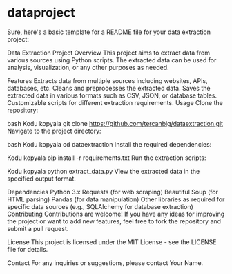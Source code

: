 # dataproject

Sure, here's a basic template for a README file for your data extraction project:

Data Extraction Project
Overview
This project aims to extract data from various sources using Python scripts. The extracted data can be used for analysis, visualization, or any other purposes as needed.

Features
Extracts data from multiple sources including websites, APIs, databases, etc.
Cleans and preprocesses the extracted data.
Saves the extracted data in various formats such as CSV, JSON, or database tables.
Customizable scripts for different extraction requirements.
Usage
Clone the repository:

bash
Kodu kopyala
git clone https://github.com/tercanblg/dataextraction.git
Navigate to the project directory:

bash
Kodu kopyala
cd dataextraction
Install the required dependencies:

Kodu kopyala
pip install -r requirements.txt
Run the extraction scripts:

Kodu kopyala
python extract_data.py
View the extracted data in the specified output format.

Dependencies
Python 3.x
Requests (for web scraping)
Beautiful Soup (for HTML parsing)
Pandas (for data manipulation)
Other libraries as required for specific data sources (e.g., SQLAlchemy for database extraction)
Contributing
Contributions are welcome! If you have any ideas for improving the project or want to add new features, feel free to fork the repository and submit a pull request.

License
This project is licensed under the MIT License - see the LICENSE file for details.

Contact
For any inquiries or suggestions, please contact Your Name.

